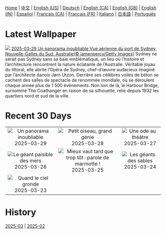 [Home](../README.md) | [中文](zh-CN.md) | [English (US)](en-US.md) | [Deutsch](de-DE.md) | [English (CA)](en-CA.md) | [English (GB)](en-GB.md) | [English (IN)](en-IN.md) | [Español](es-ES.md) | [Français (CA)](fr-CA.md) | [Français (FR)](fr-FR.md) | [Italiano](it-IT.md) | [日本語](ja-JP.md) | [Português](pt-BR.md)

# Latest Wallpaper
![](https://www.bing.com/th?id=OHR.SydneyHarbour_FR-FR4894871663_UHD.jpg)
[2025-03-29 Un panorama inoubliable Vue aérienne du port de Sydney, Nouvelle-Galles du Sud, Australie(© jamenpercy/Getty Images)](https://www.bing.com/th?id=OHR.SydneyHarbour_FR-FR4894871663_UHD.jpg)
Sydney ne serait pas Sydney sans sa baie emblématique, un lieu où l’histoire et l’architecture rencontrent la nature éclatante de l’Australie. Véritable joyau du littoral, elle abrite l’Opéra de Sydney, chef-d’œuvre audacieux imaginé par l’architecte danois Jørn Utzon. Derrière ses célèbres voiles de béton se cachent des salles de spectacle de renommée mondiale, où se déroulent chaque année plus de 1 500 événements. Non loin de là, le Harbour Bridge, surnommé The Coathanger en raison de sa silhouette, relie depuis 1932 les quartiers nord et sud de la ville.

# Recent 30 Days
|  |  |  |
|:---:|:---:|:---:|
| ![](https://www.bing.com/th?id=OHR.SydneyHarbour_FR-FR4894871663_400x240.jpg "Un panorama inoubliable") 2025-03-29 | ![](https://www.bing.com/th?id=OHR.NestingMonarch_FR-FR0368519818_400x240.jpg "Petit oiseau, grand génie") 2025-03-28 | ![](https://www.bing.com/th?id=OHR.OdeonAthens_FR-FR0023742153_400x240.jpg "Une ode au théâtre") 2025-03-27 |
| ![](https://www.bing.com/th?id=OHR.CrystalManatee_FR-FR9678954985_400x240.jpg "Le géant paisible des mers") 2025-03-26 | ![](https://www.bing.com/th?id=OHR.ProcrastinationD_FR-FR5977849258_400x240.jpg "Mieux vaut tard que trop tôt : parole de marmotte !") 2025-03-25 | ![](https://www.bing.com/th?id=OHR.ElephantGrass_FR-FR5375120032_400x240.jpg "Les géants des sables") 2025-03-24 |
| ![](https://www.bing.com/th?id=OHR.NebraskaStorm_FR-FR4537048706_400x240.jpg "Quand le ciel gronde") 2025-03-23 |  |  |

# History
[2025-03](../archives/wallpaper/fr-FR/w_2025_03.md) | [2025-02](../archives/wallpaper/fr-FR/w_2025_02.md)
